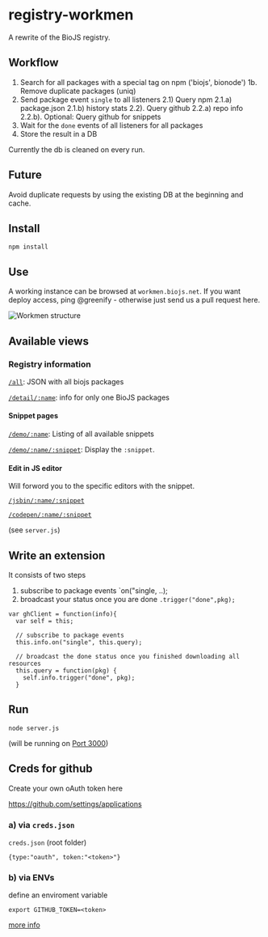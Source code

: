 registry-workmen
================

A rewrite of the BioJS registry.

Workflow
---------

1. Search for all packages with a special tag on npm ('biojs', bionode')
1b. Remove duplicate packages (uniq)
2. Send package event `single` to all listeners
2.1) Query npm
2.1.a) package.json
2.1.b) history stats
2.2). Query github
2.2.a) repo info
2.2.b).  Optional: Query github for snippets
3. Wait for the `done` events of all listeners for all packages
4. Store the result in a DB

Currently the db is cleaned on every run.

Future
-------

Avoid duplicate requests by using the existing DB at the beginning and cache.

Install
-------

```
npm install
```

Use
----

A working instance can be browsed at `workmen.biojs.net`.
If you want deploy access, ping @greenify - otherwise just send us a pull request here.

![Workmen structure](https://raw.githubusercontent.com/biojs/biojs/master/registry_workmen/workmen_structure_2014_11.png)


Available views
--------------

### Registry information

[`/all`](http://workmen.biojs.net/all): JSON with all biojs packages
  
  
[`/detail/:name`](http://workmen.biojs.net/detail/biojs-sniper): info for only one BioJS packages

#### Snippet pages

[`/demo/:name`](http://workmen.biojs.net/demo/biojs-vis-msa): Listing of all available snippets

[`/demo/:name/:snippet`](http://workmen.biojs.net/demo/biojs-vis-msa/msa_show_menu): Display the `:snippet`.

#### Edit in JS editor

Will forword you to the specific editors with the snippet.

[`/jsbin/:name/:snippet`](http://workmen.biojs.net/jsbin/biojs-vis-msa/msa_show_menu)

[`/codepen/:name/:snippet`](http://workmen.biojs.net/codepen/biojs-vis-msa/msa_show_menu)



(see `server.js`)


Write an extension
-------------------

It consists of two steps

1) subscribe to package events `on("single, ..);
2) broadcast your status once you are done `.trigger("done",pkg);`

```
var ghClient = function(info){
  var self = this;

  // subscribe to package events
  this.info.on("single", this.query);

  // broadcast the done status once you finished downloading all resources
  this.query = function(pkg) { 
    self.info.trigger("done", pkg);
  }
```

Run
----

```
node server.js
```

(will be running on [Port 3000](http://localhost:3000))

Creds for github
------

Create your own oAuth token here

https://github.com/settings/applications

### a) via `creds.json`

`creds.json` (root folder)

```
{type:"oauth", token:"<token>"}
```

### b) via ENVs

define an enviroment variable

```
export GITHUB_TOKEN=<token>
```

[more info](https://www.npmjs.org/package/github)
